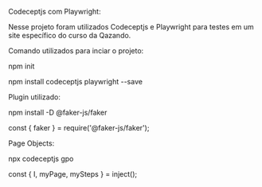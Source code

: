 Codeceptjs com Playwright:

Nesse projeto foram utilizados Codeceptjs e Playwright para testes em um site específico do curso da Qazando.

Comando utilizados para inciar o projeto:

npm init

npm install codeceptjs playwright --save

Plugin utilizado:

npm install -D @faker-js/faker

const { faker } = require('@faker-js/faker');

Page Objects:

npx codeceptjs gpo

const { I, myPage, mySteps } = inject();
